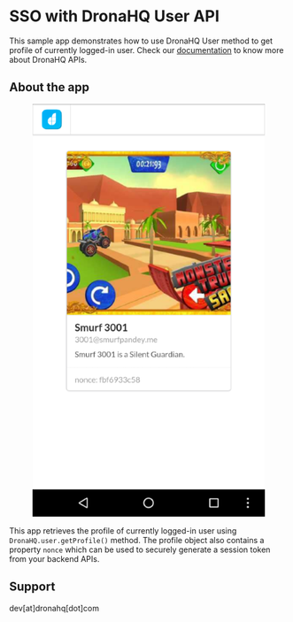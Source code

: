 # SSO with DronaHQ User API

This sample app demonstrates how to use DronaHQ User method to get profile of currently logged-in user.
Check our [documentation](http://docs.dronahq.com) to know more about DronaHQ APIs.

## About the app

<div style="text-align:center"><img src ="docs/screenshot.png" title="User SSO" /></div>

This app retrieves the profile of currently logged-in user using `DronaHQ.user.getProfile()` method. 
The profile object also contains a property `nonce` which can be used to securely generate a session token from
your backend APIs.

## Support

dev[at]dronahq[dot]com